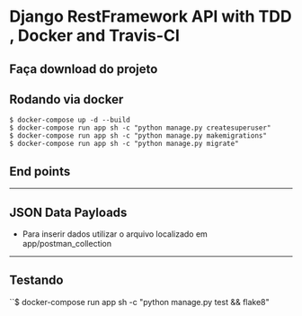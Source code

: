 # Django RestFramework API with TDD , Docker and Travis-CI


Faça download do projeto
------------------------


Rodando via docker
------------------
```
$ docker-compose up -d --build
$ docker-compose run app sh -c "python manage.py createsuperuser"
$ docker-compose run app sh -c "python manage.py makemigrations"
$ docker-compose run app sh -c "python manage.py migrate"
```


End points
----------

-----

JSON Data Payloads
------------------
- Para inserir dados utilizar o arquivo localizado em app/postman_collection
---

Testando
--------
``$ docker-compose run app sh -c "python manage.py test && flake8"
```